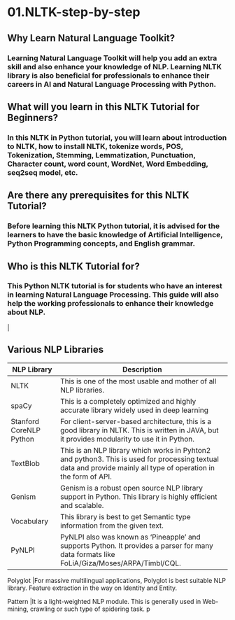 # 01.NLTK-step-by-step
## Why Learn Natural Language Toolkit?
### Learning Natural Language Toolkit will help you add an extra skill and also enhance your knowledge of NLP. Learning NLTK library is also beneficial for professionals to enhance their careers in AI and Natural Language Processing with Python.

## What will you learn in this NLTK Tutorial for Beginners?
### In this NLTK in Python tutorial, you will learn about introduction to NLTK, how to install NLTK, tokenize words, POS, Tokenization, Stemming, Lemmatization, Punctuation, Character count, word count, WordNet, Word Embedding, seq2seq model, etc.

## Are there any prerequisites for this NLTK Tutorial?
### Before learning this NLTK Python tutorial, it is advised for the learners to have the basic knowledge of Artificial Intelligence, Python Programming concepts, and English grammar.

## Who is this NLTK Tutorial for?
### This Python NLTK tutorial is for students who have an interest in learning Natural Language Processing. This guide will also help the working professionals to enhance their knowledge about NLP.

|


## Various NLP Libraries

NLP Library | Description
------------|------------
NLTK        |This is one of the most usable and mother of all NLP libraries.
spaCy       |This is a completely optimized and highly accurate library widely used in deep learning
Stanford CoreNLP Python |For client-server-based architecture, this is a good library in NLTK. This is written in JAVA, but it provides modularity to use it in Python.
TextBlob    | This is an NLP library which works in Pyhton2 and python3. This is used for processing textual data and provide mainly all type of operation in the form of API.
Genism      |Genism is a robust open source NLP library support in Python. This library is highly efficient and scalable.
 Vocabulary	|This library is best to get Semantic type information from the given text.
PyNLPl	|PyNLPI also was known as ‘Pineapple’ and supports Python. It provides a parser for many data formats like FoLiA/Giza/Moses/ARPA/Timbl/CQL.

Polyglot   	|For massive multilingual applications, Polyglot is best suitable NLP library. Feature extraction in the way on Identity and Entity.

Pattern     |It is a light-weighted NLP module. This is generally used in Web-mining, crawling or such type of spidering task. p

